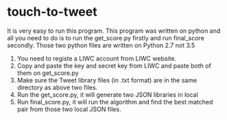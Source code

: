 # touch-to-tweet
It is very easy to run this program. This program was written on python and all you need to do is to run the get_score.py firstly and run final_score secondly.  Those two python files are written on Python 2.7 not 3.5

1. You need to registe a LIWC account from LIWC website.
2. Copy and paste the key and secret key from LIWC and paste both of them on get_score.py
3. Make sure the Tweet library files (in .txt format) are in the same directory as above two files. 
4. Run the get_score.py, it will generate two JSON libraries in local
5. Run final_score.py, it will run the algorithm and find the best matched pair from those two local JSON files.

